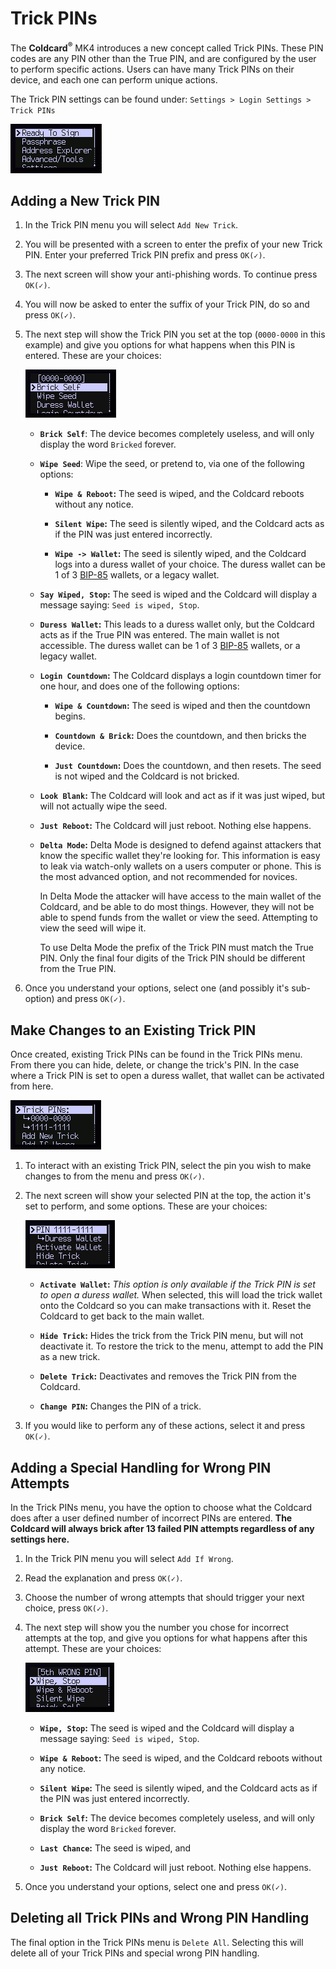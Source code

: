 # Trick PINs

The **Coldcard<sup>&reg;</sup>** MK4 introduces a new concept called Trick PINs. These PIN codes are any PIN other than the True PIN, and are configured by the user to perform specific actions. Users can have many Trick PINs on their device, and each one can perform unique actions.

The Trick PIN settings can be found under: `Settings > Login Settings > Trick PINs`

![Trick PINs settings path](media/trick-pins-settings-path.gif)

## Adding a New Trick PIN

1. In the Trick PIN menu you will select `Add New Trick`.

2. You will be presented with a screen to enter the prefix of your new Trick PIN. Enter your preferred Trick PIN prefix and press `OK(✓)`.

3. The next screen will show your anti-phishing words. To continue press `OK(✓)`.

4. You will now be asked to enter the suffix of your Trick PIN, do so and press `OK(✓)`.

5. The next step will show the Trick PIN you set at the top (`0000-0000` in this example) and give you options for what happens when this PIN is entered. These are your choices:
   
   ![new trick menu](media/new-trick-pin-menu.gif)
   
   + **`Brick Self`**: The device becomes completely useless, and will only display the word `Bricked` forever.
   
   + **`Wipe Seed`**: Wipe the seed, or pretend to, via one of the following options:
     
     + **`Wipe & Reboot`:** The seed is wiped, and the Coldcard reboots without any notice.
     
     + **`Silent Wipe`:** The seed is silently wiped, and the Coldcard acts as if the PIN was just entered incorrectly.
     
     + **`Wipe -> Wallet`:** The seed is silently wiped, and the Coldcard logs into a duress wallet of your choice. The duress wallet can be 1 of 3 [BIP-85](https://github.com/bitcoin/bips/blob/master/bip-0085.mediawiki) wallets, or a legacy wallet.
   
   + **`Say Wiped, Stop`:** The seed is wiped and the Coldcard will display a message saying: `Seed is wiped, Stop`.
   
   + **`Duress Wallet`:** This leads to a duress wallet only, but the Coldcard acts as if the True PIN was entered. The main wallet is not accessible. The duress wallet can be 1 of 3 [BIP-85](https://github.com/bitcoin/bips/blob/master/bip-0085.mediawiki) wallets, or a legacy wallet.
   
   + **`Login Countdown`:** The Coldcard displays a login countdown timer for one hour, and does one of the following options:
     
     + **`Wipe & Countdown`:** The seed is wiped and then the countdown begins.
     
     + **`Countdown & Brick`:** Does the countdown, and then bricks the device.
     
     + **`Just Countdown`:** Does the countdown, and then resets. The seed is not wiped and the Coldcard is not bricked.
   
   + **`Look Blank`:** The Coldcard will look and act as if it was just wiped, but will not actually wipe the seed.
   
   + **`Just Reboot`:** The Coldcard will just reboot. Nothing else happens.
   
   + **`Delta Mode`:** Delta Mode is designed to defend against attackers that know the specific wallet they're looking for. This information is easy to leak via watch-only wallets on a users computer or phone. This is the most advanced option, and not recommended for novices.
     
     In Delta Mode the attacker will have access to the main wallet of the Coldcard, and be able to do most things. However, they will not be able to spend funds from the wallet or view the seed. Attempting to view the seed will wipe it.
     
     To use Delta Mode the prefix of the Trick PIN must match the True PIN. Only the final four digits of the Trick PIN should be different from the True PIN.

6. Once you understand your options, select one (and possibly it's sub-option) and press `OK(✓)`.

## Make Changes to an Existing Trick PIN

Once created, existing Trick PINs can be found in the Trick PINs menu. From there you can hide, delete, or change the trick's PIN. In the case where a Trick PIN is set to open a duress wallet, that wallet can be activated from here.

![trick pin menu with existing tricks](media/trick-pins-menu-existing-tricks.gif)

1. To interact with an existing Trick PIN, select the pin you wish to make changes to from the menu and press `OK(✓)`.

2. The next screen will show your selected PIN at the top, the action it's set to perform, and some options. These are your choices:
   
   ![edit existing trick menu](media/edit-trick-menu.gif)
   
   + **`Activate Wallet`:** *This option is only available if the Trick PIN is set to open a duress wallet.* When selected, this will load the trick wallet onto the Coldcard so you can make transactions with it. Reset the Coldcard to get back to the main wallet.
   
   + **`Hide Trick`:** Hides the trick from the Trick PIN menu, but will not deactivate it. To restore the trick to the menu, attempt to add the PIN as a new trick.
   
   + **`Delete Trick`:** Deactivates and removes the Trick PIN from the Coldcard.
   
   + **`Change PIN`:** Changes the PIN of a trick.

3. If you would like to perform any of these actions, select it and press `OK(✓)`.

## Adding a Special Handling for Wrong PIN Attempts

In the Trick PINs menu, you have the option to choose what the Coldcard does after a user defined number of incorrect PINs are entered. **The Coldcard will always brick after 13 failed PIN attempts regardless of any settings here.**

1. In the Trick PIN menu you will select `Add If Wrong`.

2. Read the explanation and press `OK(✓)`.

3. Choose the number of wrong attempts that should trigger your next choice, press `OK(✓)`.

4. The next step will show you the number you chose for incorrect attempts at the top, and give you options for what happens after this attempt. These are your choices:
   
   ![add if wrong menu](media/add-if-wrong-menu.gif)
   
   + **`Wipe, Stop`:** The seed is wiped and the Coldcard will display a message saying: `Seed is wiped, Stop`.
   
   + **`Wipe & Reboot`:** The seed is wiped, and the Coldcard reboots without any notice.
   
   + **`Silent Wipe`:** The seed is silently wiped, and the Coldcard acts as if the PIN was just entered incorrectly.
   
   + **`Brick Self`:** The device becomes completely useless, and will only display the word `Bricked` forever.
   
   + **`Last Chance`:** The seed is wiped, and
   
   + **`Just Reboot`:** The Coldcard will just reboot. Nothing else happens.

5. Once you understand your options, select one and press `OK(✓)`.

## Deleting all Trick PINs and Wrong PIN Handling

The final option in the Trick PINs menu is `Delete All`. Selecting this will delete all of your Trick PINs and special wrong PIN handling.
